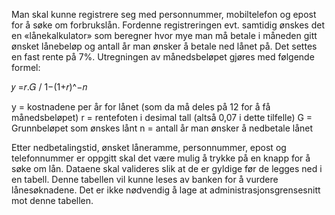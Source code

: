 


Man skal kunne registrere seg med personnummer, mobiltelefon og epost for å søke om forbrukslån. 
Fordenne registreringen evt. samtidig ønskes det en «lånekalkulator» som beregner hvor mye man må betale 
i måneden gitt ønsket lånebeløp og antall år man ønsker å betale ned lånet på. Det settes en fast rente på 7%.
Utregningen av månedsbeløpet gjøres med følgende formel:

𝑦 =𝑟.𝐺 / 1−(1+𝑟)^−𝑛

y = kostnadene per år for lånet (som da må deles på 12 for å få månedsbeløpet)
r = rentefoten i desimal tall (altså 0,07 i dette tilfelle)
G = Grunnbeløpet som ønskes lånt
n = antall år man ønsker å nedbetale lånet


Etter nedbetalingstid, ønsket låneramme, personnummer, epost og telefonnummer er oppgitt skal det
være mulig å trykke på en knapp for å søke om lån. Dataene skal valideres slik at de er gyldige før de
legges ned i en tabell. Denne tabellen vil kunne leses av banken for å vurdere lånesøknadene. Det er ikke
nødvendig å lage at administrasjonsgrensesnitt mot denne tabellen.
